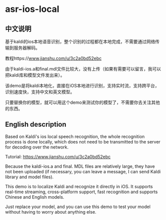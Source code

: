 # asr-ios-local

## 中文说明
基于kaldi的ios本地语音识别，整个识别的过程都在本地完成，不需要通过网络传输到服务器解码。

教程https://www.jianshu.com/u/3c2a0bd52ebc

由于kaldi-ios.a和final.mdl文件比较大，没有上传（如果有需要可以留言，我可以把kaldi库和模型文件发出来）。

该demo是将kaldi本地化，直接在iOS本地进行识别，支持实时流，支持跨平台，识别速度快，支持中文和英文模型。

只要替换你的模型，就可以用这个demo来测试你的模型了，不需要你去关注其他的东西。

## English description
Based on Kaldi's ios local speech recognition, the whole recognition process is done locally, which does not need to be transmitted to the server for decoding over the network.

Tutorial: https://www.jianshu.com/u/3c2a0bd52ebc

Because the kaldi-ios.a and final. MDL files are relatively large, they have not been uploaded (if necessary, you can leave a message, I can send Kaldi library and model files).

This demo is to localize Kaldi and recognize it directly in iOS. It supports real-time streaming, cross-platform support, fast recognition and supports Chinese and English models.

Just replace your model, and you can use this demo to test your model without having to worry about anything else.

